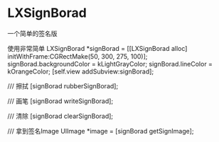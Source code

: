 # LXSignBorad
一个简单的签名版 

使用非常简单
LXSignBorad *signBorad = [[LXSignBorad alloc] initWithFrame:CGRectMake(50, 300, 275, 100)];
signBorad.backgroundColor = kLightGrayColor;
signBorad.lineColor = kOrangeColor;
[self.view addSubview:signBorad];

/// 擦拭
[signBorad rubberSignBorad];

/// 画笔
[signBorad writeSignBorad];

/// 清除
[signBorad clearSignBorad];

/// 拿到签名Image
UIImage *image = [signBorad getSignImage];

